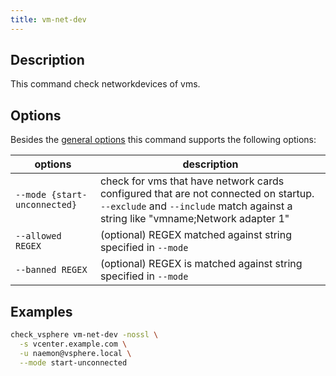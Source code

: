 ```yaml
---
title: vm-net-dev
---
```


## Description

This command check networkdevices of vms.

## Options

Besides the [general options](../../general-options/) this command supports the following
options:

| options | description |
|---|---|
| `--mode {start-unconnected}` | check for vms that have network cards configured that are not connected on startup. `--exclude` and `--include` match against a string like "vmname;Network adapter 1" |
| `--allowed REGEX` | (optional) REGEX matched against string specified in `--mode` |
| `--banned REGEX` | (optional) REGEX is matched against string specified in `--mode` |


## Examples

``` bash
check_vsphere vm-net-dev -nossl \
  -s vcenter.example.com \
  -u naemon@vsphere.local \
  --mode start-unconnected
```
